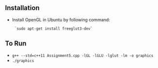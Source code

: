 ## Installation
- Install OpenGL in Ubuntu by following command:

       `sudo apt-get install freeglut3-dev`

## To Run

- `g++ --std=c++11 Assignment5.cpp -lGL -lGLU -lglut -lm -o graphics`
- `./graphics`